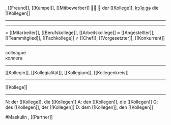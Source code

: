 , [[Freund]], [[Kumpel]], [[Mitbewerber]]
🧑‍💼 🔵 der [[Kollege]], [kɔˈleːɡə](https://youglish.com/pronounce/Kollege/german)
die [[Kollegen]]

---


---
= [[Mitarbeiter]], [[Berufskollege]], [[Arbeitskollege]]
≈ [[Angestellter]], [[Teammitglied]], [[Fachkollege]]
≠ [[Chef]], [[Vorgesetzter]], [[Konkurrent]]

---
colleague  
коллега

---
[[Kollegin]], [[Kollegialität]], [[Kollegium]], [[Kollegenkreis]]

---
[[Kollege]]


---
N: der [[Kollege]], die [[Kollegen]]
A: den [[Kollegen]], die [[Kollegen]]
G: des [[Kollegen]], der [[Kollegen]]
D: dem [[Kollegen]], den [[Kollegen]]


#Maskulin , [[Partner]]